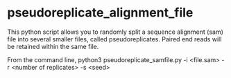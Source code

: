 # pseudoreplicate_alignment_file
This python script allows you to randomly split a sequence alignment (sam) file into several smaller files, called pseudoreplicates. Paired end reads will be retained within the same file.

From the command line, 
python3 pseudoreplicate_samfile.py -i <file.sam> -r \<number of replicates\> -s \<seed\>
